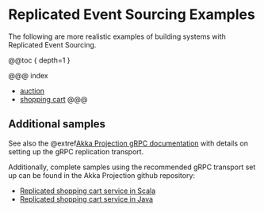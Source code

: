 # Replicated Event Sourcing Examples

The following are more realistic examples of building systems with Replicated Event Sourcing.

@@toc { depth=1 }

@@@ index
* [auction](replicated-eventsourcing-auction.md)
* [shopping cart](replicated-eventsourcing-cart.md)
@@@

## Additional samples

See also the @extref[Akka Projection gRPC documentation](akka-projection:grpc-replicated-event-sourcing-transport.html) with details on setting up the gRPC replication transport.

Additionally, complete samples using the recommended gRPC transport set up can be found in the Akka Projection github repository:

* [Replicated shopping cart service in Scala](https://github.com/akka/akka-projection/tree/main/samples/replicated/shopping-cart-service-scala)
* [Replicated shopping cart service in Java](https://github.com/akka/akka-projection/tree/main/samples/replicated/shopping-cart-service-java)

